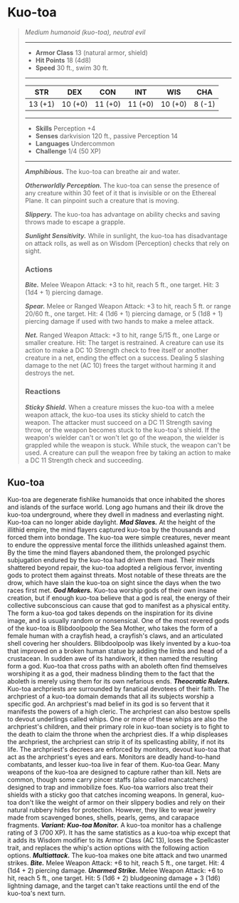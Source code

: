 # Kuo-toa
>*Medium humanoid (kuo-toa), neutral evil*
>___
>- **Armor Class** 13 (natural armor, shield)
>- **Hit Points** 18 (4d8)
>- **Speed** 30 ft., swim 30 ft.
>___
>|STR|DEX|CON|INT|WIS|CHA|
>|:---:|:---:|:---:|:---:|:---:|:---:|
>|13 (+1)|10 (+0)|11 (+0)|11 (+0)|10 (+0)|8 (-1)|
>___
>- **Skills** Perception +4
>- **Senses** darkvision 120 ft., passive Perception 14
>- **Languages** Undercommon
>- **Challenge** 1/4 (50 XP)
>___
>***Amphibious.*** The kuo-toa can breathe air and water.  
>
>***Otherworldly Perception.*** The kuo-toa can sense the presence of any creature within 30 feet of it that is invisible or on the Ethereal Plane. It can pinpoint such a creature that is moving.  
>
>***Slippery.*** The kuo-toa has advantage on ability checks and saving throws made to escape a grapple.  
>
>***Sunlight Sensitivity.*** While in sunlight, the kuo-toa has disadvantage on attack rolls, as well as on Wisdom (Perception) checks that rely on sight.  
>
>### Actions
>***Bite.*** Melee Weapon Attack: +3 to hit, reach 5 ft., one target. Hit: 3 (1d4 + 1) piercing damage.  
>
>***Spear.*** Melee  or Ranged Weapon Attack: +3 to hit, reach 5 ft. or range 20/60 ft., one target. Hit: 4 (1d6 + 1) piercing damage, or 5 (1d8 + 1) piercing damage if used with two hands to make a melee attack.  
>
>***Net.*** Ranged Weapon Attack: +3 to hit, range 5/15 ft., one Large or smaller creature. Hit: The target is restrained. A creature can use its action to make a DC 10 Strength check to free itself or another creature in a net, ending the effect on a success. Dealing 5 slashing damage to the net (AC 10) frees the target without harming it and destroys the net.  
>
>### Reactions
>***Sticky Shield.*** When a creature misses the kuo-toa with a melee weapon attack, the kuo-toa uses its sticky shield to catch the weapon. The attacker must succeed on a DC 11 Strength saving throw, or the weapon becomes stuck to the kuo-toa's shield. If the weapon's wielder can't or won't let go of the weapon, the wielder is grappled while the weapon is stuck. While stuck, the weapon can't be used. A creature can pull the weapon free by taking an action to make a DC 11 Strength check and succeeding.
## Kuo-toa
Kuo-toa are degenerate fishlike humanoids that once inhabited the shores and islands of the surface world. Long ago humans and their ilk drove the kuo-toa underground, where they dwell in madness and everlasting night. Kuo-toa can no longer abide daylight.
***Mad Slaves.*** At the height of the illithid empire, the mind flayers captured kuo-toa by the thousands and forced them into bondage. The kuo-toa were simple creatures, never meant to endure the oppressive mental force the illithids unleashed against them. By the time the mind flayers abandoned them, the prolonged psychic subjugation endured by the kuo-toa had driven them mad.
Their minds shattered beyond repair, the kuo-toa adopted a religious fervor, inventing gods to protect them against threats. Most notable of these threats are the drow, which have slain the kuo-toa on sight since the days when the two races first met.
***God Makers.*** Kuo-toa worship gods of their own insane creation, but if enough kuo-toa believe that a god is real, the energy of their collective subconscious can cause that god to manifest as a physical entity. The form a kuo-toa god takes depends on the inspiration for its divine image, and is usually random or nonsensical.
One of the most revered gods of the kuo-toa is Blibdoolpoolp the Sea Mother, who takes the form of a female human with a crayfish head, a crayfish's claws, and an articulated shell covering her shoulders. Blibdoolpoolp was likely invented by a kuo-toa that improved on a broken human statue by adding the limbs and head of a crustacean. In sudden awe of its handiwork, it then named the resulting form a god.
Kuo-toa that cross paths with an aboleth often find themselves worshiping it as a god, their madness blinding them to the fact that the aboleth is merely using them for its own nefarious ends.
***Theocratic Rulers.*** Kuo-toa archpriests are surrounded by fanatical devotees of their faith. The archpriest of a kuo-toa domain demands that all its subjects worship a specific god. An archpriest's mad belief in its god is so fervent that it manifests the powers of a high cleric. The archpriest can also bestow spells to devout underlings called whips. One or more of these whips are also the archpriest's children, and their primary role in kuo-toan society is to fight to the death to claim the throne when the archpriest dies. If a whip displeases the archpriest, the archpriest can strip it of its spellcasting ability, if not its life.
The archpriest's decrees are enforced by monitors, devout kuo-toa that act as the archpriest's eyes and ears. Monitors are deadly hand-to-hand combatants, and lesser kuo-toa live in fear of them.
Kuo-toa Gear. Many weapons of the kuo-toa are designed to capture rather than kill. Nets are common, though some carry pincer staffs (also called mancatchers) designed to trap and immobilize foes. Kuo-toa warriors also treat their shields with a sticky goo that catches incoming weapons.
In general, kuo-toa don't like the weight of armor on their slippery bodies and rely on their natural rubbery hides for protection. However, they like to wear jewelry made from scavenged bones, shells, pearls, gems, and carapace fragments.
***Variant: Kuo-toa Monitor.*** A kuo-toa monitor has a challenge rating of 3 (700 XP). It has the same statistics as a kuo-toa whip except that it adds its Wisdom modifier to its Armor Class (AC 13), loses the Spellcaster trait, and replaces the whip's action options with the following action options.
***Multiattack.***  The kuo-toa makes one bite attack and two unarmed strikes.
***Bite.***  Melee Weapon Attack: +6 to hit, reach 5 ft., one target. Hit: 4 (1d4 + 2) piercing damage.
***Unarmed Strike.***  Melee Weapon Attack: +6 to hit, reach 5 ft., one target. Hit: 5 (1d6 + 2) bludgeoning damage + 3 (1d6) lightning damage, and the target can't take reactions until the end of the kuo-toa's next turn.